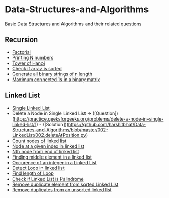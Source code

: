 # Data-Structures-and-Algorithms

Basic Data Structures and Algorithms and their related questions

## Recursion

- [Factorial](https://github.com/harshitbhat/Data-Structures-and-Algorithms/blob/master/001-Recursion/001.factorial.py)
- [Printing N numbers](https://github.com/harshitbhat/Data-Structures-and-Algorithms/blob/master/001-Recursion/002.printing-N-numbers.py)
- [Tower of Hanoi](https://github.com/harshitbhat/Data-Structures-and-Algorithms/blob/master/001-Recursion/003.towerOfHanoi.py)
- [Check if array is sorted](https://github.com/harshitbhat/Data-Structures-and-Algorithms/blob/master/001-Recursion/004.checkIfSorted.py)
- [Generate all binary strings of n length](https://github.com/harshitbhat/Data-Structures-and-Algorithms/blob/master/001-Recursion/005.generateBinaryStrings.py)
- [Maximum connected 1s in a binary matrix](https://github.com/harshitbhat/Data-Structures-and-Algorithms/blob/master/001-Recursion/006.maximumConnected.py)

## Linked List

- [Single Linked List](https://github.com/harshitbhat/Data-Structures-and-Algorithms/blob/master/002-LinkedList/001.singleLinkedList.py)
- Delete a Node in Single Linked List -> ([Question])(https://practice.geeksforgeeks.org/problems/delete-a-node-in-single-linked-list/1) - ([Solution])(https://github.com/harshitbhat/Data-Structures-and-Algorithms/blob/master/002-LinkedList/002.deleteAtPosition.py)
- [Count nodes of linked list](https://github.com/harshitbhat/Data-Structures-and-Algorithms/blob/master/002-LinkedList/003.countNodes.py)
- [Node at a given index in linked list](https://github.com/harshitbhat/Data-Structures-and-Algorithms/blob/master/002-LinkedList/004.nodeAtgivenIndex.py)
- [Nth node from end of linked list](https://github.com/harshitbhat/Data-Structures-and-Algorithms/blob/master/002-LinkedList/005.nthNodeFromEnd.py)
- [Finding middle element in a linked list](https://github.com/harshitbhat/Data-Structures-and-Algorithms/blob/master/002-LinkedList/006.middleElementOfLinkedList.py)
- [Occurence of an integer in a Linked List](https://github.com/harshitbhat/Data-Structures-and-Algorithms/blob/master/002-LinkedList/007.elementOccurence.py)
- [Detect Loop in linked list](https://github.com/harshitbhat/Data-Structures-and-Algorithms/blob/master/002-LinkedList/008.detectLoop.py)
- [Find length of Loop](https://github.com/harshitbhat/Data-Structures-and-Algorithms/blob/master/002-LinkedList/009.lengthOfLoop.py)
- [Check if Linked List is Palindrome](https://github.com/harshitbhat/Data-Structures-and-Algorithms/blob/master/002-LinkedList/010.isPalindrome.py)
- [Remove duplicate element from sorted Linked List](https://github.com/harshitbhat/Data-Structures-and-Algorithms/blob/master/002-LinkedList/011.removeDuplicateFromSortedList.py)
- [Remove duplicates from an unsorted linked list](https://github.com/harshitbhat/Data-Structures-and-Algorithms/blob/master/002-LinkedList/012.removeDuplicatesinUnsortedList.py)
